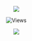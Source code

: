 <p align="center"> <img src="https://media.discordapp.net/attachments/941719236374593596/965316407996862505/unknown-80A7DDU.png?width=601&height=350">
<p align="center"> <img src="https://gpvc.arturio.dev/bl-d" alt="Views" /> </p>
<p align="center">
  <a href="http://discord.com">
    <img src="https://discord.c99.nl/widget/theme-4/349578395518238721.png"/>
     </a>
</p>
